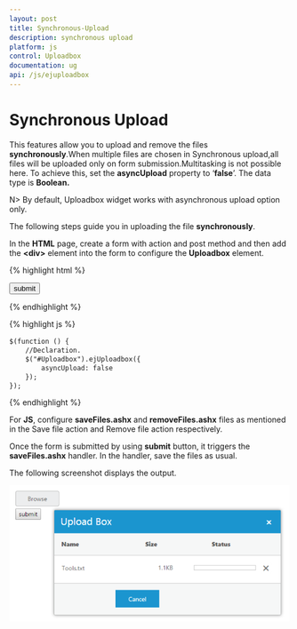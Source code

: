 ```yaml
---
layout: post
title: Synchronous-Upload
description: synchronous upload 
platform: js
control: Uploadbox
documentation: ug
api: /js/ejuploadbox
---
```


# Synchronous Upload 

This features allow you to upload and remove the files **synchronously**.When multiple files are chosen in Synchronous upload,all files will be uploaded only on form submission.Multitasking is not possible here. To achieve this, set the **asyncUpload** property to ‘**false**’. The data type is **Boolean.**

N> By default, Uploadbox widget works with asynchronous upload option only.



The following steps guide you in uploading the file **synchronously**.

In the **HTML** page, create a form with action and post method and then add the **&lt;div&gt;** element into the form to configure the **Uploadbox** element.

{% highlight html %}

<div class="control">
    <form id="upload" method="post" action="saveFiles.ashx">
         <div id="Uploadbox"></div>
         <input type="submit" value="submit" />
    </form>
</div>

{% endhighlight %}

{% highlight js %}


    $(function () {
        //Declaration.
        $("#Uploadbox").ejUploadbox({
            asyncUpload: false
        });
    });


{% endhighlight %}

For **JS**, configure **saveFiles.ashx** and **removeFiles.ashx** files as mentioned in the Save file action and Remove file action respectively. 

Once the form is submitted by using **submit** button, it triggers the **saveFiles.ashx** handler. In the handler, save the files as usual.

The following screenshot displays the output.



![](/js/UploadBox/Synchronous-Upload_images/Synchronous-Upload_img1.png) 

